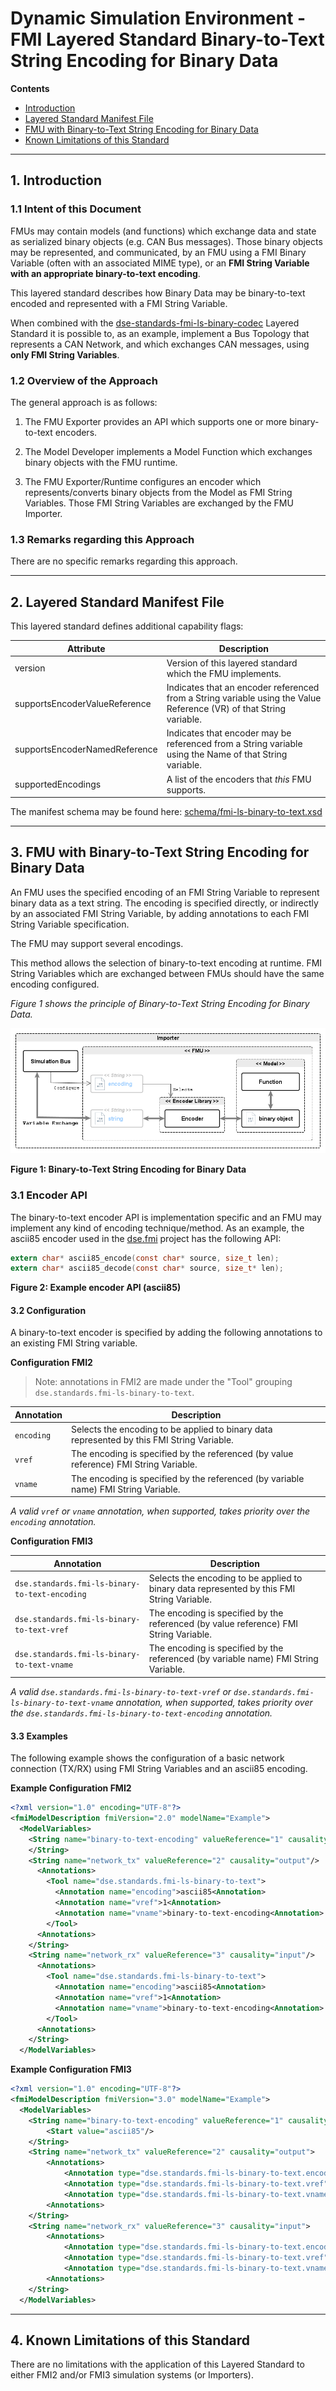 <!--
SPDX-FileCopyrightText: 2024 Robert Bosch GmbH

SPDX-License-Identifier: Apache-2.0
-->

# Dynamic Simulation Environment - FMI Layered Standard Binary-to-Text String Encoding for Binary Data


__Contents__
- [Introduction](#introduction)
- [Layered Standard Manifest File](#manifest)
- [FMU with Binary-to-Text String Encoding for Binary Data](#binary-to-text)
- [Known Limitations of this Standard](#limitations)

---

<a name="introduction"></a>

## 1. Introduction

### 1.1 Intent of this Document

FMUs may contain models (and functions) which exchange data and state as serialized binary objects (e.g. CAN Bus messages). Those binary objects may be represented, and communicated, by an FMU using a FMI Binary Variable (often with an associated MIME type), or an __FMI String Variable with an appropriate binary-to-text encoding__.

This layered standard describes how Binary Data may be binary-to-text encoded and represented with a FMI String Variable.

When combined with the [dse-standards-fmi-ls-binary-codec](../../modelica/fmi-ls-binary-codec/README.md) Layered Standard it is possible to, as an example, implement a Bus Topology that represents a CAN Network, and which exchanges CAN messages, using __only FMI String Variables__.


### 1.2 Overview of the Approach

The general approach is as follows:

1. The FMU Exporter provides an API which supports one or more binary-to-text encoders.

2. The Model Developer implements a Model Function which exchanges binary objects with the FMU runtime.

3. The FMU Exporter/Runtime configures an encoder which represents/converts binary objects from the Model as FMI String Variables. Those FMI String Variables are exchanged by the FMU Importer.


### 1.3 Remarks regarding this Approach

There are no specific remarks regarding this approach.



---
<a name="manifest"></a>

## 2. Layered Standard Manifest File

This layered standard defines additional capability flags:


| Attribute   | Description |
| ----------- | ----------- |
| version                       | Version of this layered standard which the FMU implements.
| supportsEncoderValueReference | Indicates that an encoder referenced from a String variable using the Value Reference (VR) of that String variable.
| supportsEncoderNamedReference | Indicates that encoder may be referenced from a String variable using the Name of that String variable. |
| supportedEncodings            | A list of the encoders that _this_ FMU supports. |


The manifest schema may be found here: [schema/fmi-ls-binary-to-text.xsd](schema/fmi-ls-binary-to-text.xsd)



---
<a name="binary-to-text"></a>

## 3. FMU with Binary-to-Text String Encoding for Binary Data


An FMU uses the specified encoding of an FMI String Variable to represent binary data as a text string. The encoding is specified directly, or indirectly by an associated FMI String Variable, by adding annotations to each FMI String Variable specification.

The FMU may support several encodings.

This method allows the selection of binary-to-text encoding at runtime. FMI String Variables which are exchanged between FMUs should have the same encoding configured.

_Figure 1 shows the principle of Binary-to-Text String Encoding for Binary Data._

![Binary-to-Text String Encoding for Binary Data](fmi-ls-binary-to-text.png)

__Figure 1: Binary-to-Text String Encoding for Binary Data__


### 3.1 Encoder API

The binary-to-text encoder API is implementation specific and an FMU may implement any kind of encoding technique/method. As an example, the ascii85 encoder used in the [dse.fmi](https://github.com/boschglobal/dse.fmi/blob/main/dse/fmimodelc/ascii85.c) project has the following API:

```c
extern char* ascii85_encode(const char* source, size_t len);
extern char* ascii85_decode(const char* source, size_t* len);
```

__Figure 2: Example encoder API (ascii85)__


#### 3.2 Configuration

A binary-to-text encoder is specified by adding the following annotations to an existing FMI String variable.


__Configuration FMI2__
> Note: annotations in FMI2 are made under the "Tool" grouping `dse.standards.fmi-ls-binary-to-text`.

| Annotation | Description |
| ---------- | ----------- |
| `encoding` | Selects the encoding to be applied to binary data represented by this FMI String Variable.
| `vref`     | The encoding is specified by the referenced (by value reference) FMI String Variable.
| `vname`    | The encoding is specified by the referenced (by variable name) FMI String Variable.

_A valid `vref` or `vname` annotation, when supported, takes priority over the `encoding` annotation._


__Configuration FMI3__

| Annotation | Description |
| ---------- | ----------- |
| `dse.standards.fmi-ls-binary-to-text-encoding` | Selects the encoding to be applied to binary data represented by this FMI String Variable.
| `dse.standards.fmi-ls-binary-to-text-vref`     | The encoding is specified by the referenced (by value reference) FMI String Variable.
| `dse.standards.fmi-ls-binary-to-text-vname`    | The encoding is specified by the referenced (by variable name) FMI String Variable.

_A valid `dse.standards.fmi-ls-binary-to-text-vref` or `dse.standards.fmi-ls-binary-to-text-vname` annotation, when supported, takes priority over the `dse.standards.fmi-ls-binary-to-text-encoding` annotation._


#### 3.3 Examples

The following example shows the configuration of a basic network connection (TX/RX) using FMI String Variables and an ascii85 encoding.


__Example Configuration FMI2__

```xml
<?xml version="1.0" encoding="UTF-8"?>
<fmiModelDescription fmiVersion="2.0" modelName="Example">
  <ModelVariables>
    <String name="binary-to-text-encoding" valueReference="1" causality="parameter"/>
    </String>
    <String name="network_tx" valueReference="2" causality="output"/>
      <Annotations>
        <Tool name="dse.standards.fmi-ls-binary-to-text">
          <Annotation name="encoding">ascii85<Annotation>
          <Annotation name="vref">1<Annotation>
          <Annotation name="vname">binary-to-text-encoding<Annotation>
        </Tool>
      <Annotations>
    </String>
    <String name="network_rx" valueReference="3" causality="input"/>
      <Annotations>
        <Tool name="dse.standards.fmi-ls-binary-to-text">
          <Annotation name="encoding">ascii85<Annotation>
          <Annotation name="vref">1<Annotation>
          <Annotation name="vname">binary-to-text-encoding<Annotation>
        </Tool>
      <Annotations>
    </String>
  </ModelVariables>
```


__Example Configuration FMI3__

```xml
<?xml version="1.0" encoding="UTF-8"?>
<fmiModelDescription fmiVersion="3.0" modelName="Example">
  <ModelVariables>
    <String name="binary-to-text-encoding" valueReference="1" causality="parameter" variability="tunable">
        <Start value="ascii85"/>
    </String>
    <String name="network_tx" valueReference="2" causality="output">
        <Annotations>
            <Annotation type="dse.standards.fmi-ls-binary-to-text.encoding">ascii85<Annotation>
            <Annotation type="dse.standards.fmi-ls-binary-to-text.vref">1<Annotation>
            <Annotation type="dse.standards.fmi-ls-binary-to-text.vname">binary-to-text-encoding<Annotation>
        <Annotations>
    </String>
    <String name="network_rx" valueReference="3" causality="input">
        <Annotations>
            <Annotation type="dse.standards.fmi-ls-binary-to-text.encoding">ascii85<Annotation>
            <Annotation type="dse.standards.fmi-ls-binary-to-text.vref">1<Annotation>
            <Annotation type="dse.standards.fmi-ls-binary-to-text.vname">binary-to-text-encoding<Annotation>
        <Annotations>
    </String>
  </ModelVariables>
```


---
<a name="limitations"></a>

## 4. Known Limitations of this Standard

There are no limitations with the application of this Layered Standard to either FMI2 and/or FMI3 simulation systems (or Importers).

